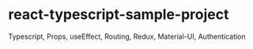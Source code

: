 # react-typescript-sample-project
Typescript, Props, useEffect, Routing, Redux, Material-UI, Authentication 

